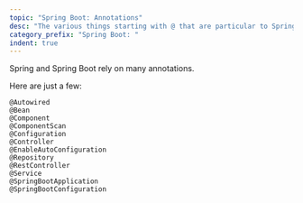 ```yaml
---
topic: "Spring Boot: Annotations"
desc: "The various things starting with @ that are particular to Spring and Spring Boot"
category_prefix: "Spring Boot: "
indent: true
---
```


Spring and Spring Boot rely on many annotations.

Here are just a few:

```
@Autowired
@Bean
@Component
@ComponentScan
@Configuration
@Controller
@EnableAutoConfiguration
@Repository
@RestController
@Service
@SpringBootApplication
@SpringBootConfiguration
```

